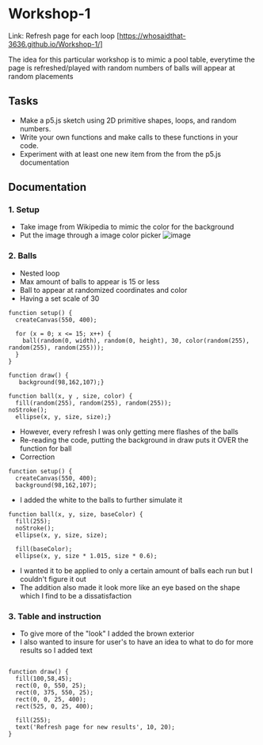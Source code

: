# Workshop-1
Link: Refresh page for each loop [https://whosaidthat-3636.github.io/Workshop-1/]

The idea for this particular workshop is to mimic a pool table, everytime the page is refreshed/played with random numbers of balls will appear at random placements

## Tasks
* Make a p5.js sketch using 2D primitive shapes, loops, and random numbers.
* Write your own functions and make calls to these functions in your code.
* Experiment with at least one new item from the from the p5.js documentation


## Documentation

### 1. Setup 
- Take image from Wikipedia to mimic the color for the background
- Put the image through a image color picker 
![image](https://github.com/user-attachments/assets/15eb0aeb-02a7-4cdf-9c8e-792f86385084)


### 2. Balls
- Nested loop
- Max amount of balls to appear is 15 or less
- Ball to appear at randomized coordinates and color
- Having a set scale of 30 
```
function setup() {
  createCanvas(550, 400);

  for (x = 0; x <= 15; x++) {
    ball(random(0, width), random(0, height), 30, color(random(255), random(255), random(255)));
  }
}

function draw() {
   background(98,162,107);}

function ball(x, y , size, color) {
  fill(random(255), random(255), random(255));
noStroke(); 
  ellipse(x, y, size, size);}
```
- However, every refresh I was only getting mere flashes of the balls
- Re-reading the code, putting the background in draw puts it OVER the function for ball
- Correction
```
function setup() {
  createCanvas(550, 400);
  background(98,162,107);
```
- I added the white to the balls to further simulate it
```
function ball(x, y, size, baseColor) {
  fill(255); 
  noStroke();
  ellipse(x, y, size, size);

  fill(baseColor);
  ellipse(x, y, size * 1.015, size * 0.6);
```
- I wanted it to be applied to only a certain amount of balls each run but I couldn't figure it out
- The addition also made it look more like an eye based on the shape which I find to be a dissatisfaction


### 3. Table and instruction
- To give more of the "look" I added the brown exterior
- I also wanted to insure for user's to have an idea to what to do for more results so I added text
```

function draw() {
  fill(100,58,45);
  rect(0, 0, 550, 25);
  rect(0, 375, 550, 25);
  rect(0, 0, 25, 400);
  rect(525, 0, 25, 400);
  
  fill(255);
  text('Refresh page for new results', 10, 20);
}
```




